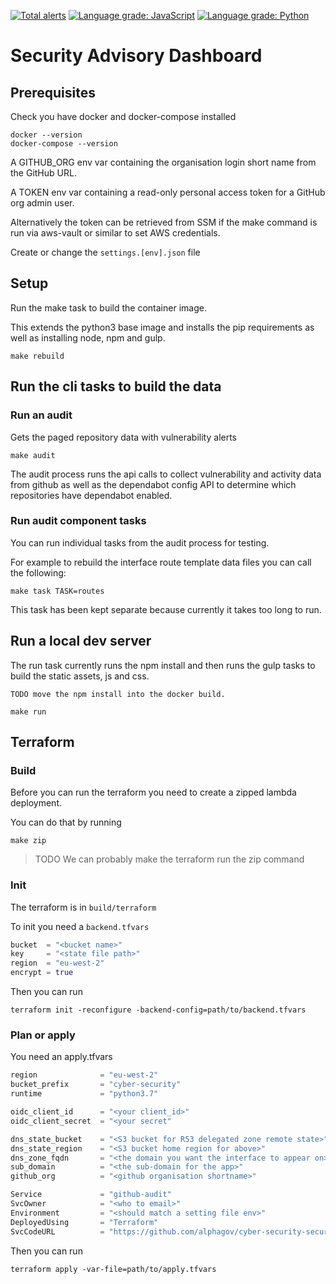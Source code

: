 [![Total alerts](https://img.shields.io/lgtm/alerts/g/alphagov/cyber-security-security-advisory-dashboard.svg?logo=lgtm&logoWidth=18)](https://lgtm.com/projects/g/alphagov/cyber-security-security-advisory-dashboard/alerts/) [![Language grade: JavaScript](https://img.shields.io/lgtm/grade/javascript/g/alphagov/cyber-security-security-advisory-dashboard.svg?logo=lgtm&logoWidth=18)](https://lgtm.com/projects/g/alphagov/cyber-security-security-advisory-dashboard/context:javascript) [![Language grade: Python](https://img.shields.io/lgtm/grade/python/g/alphagov/cyber-security-security-advisory-dashboard.svg?logo=lgtm&logoWidth=18)](https://lgtm.com/projects/g/alphagov/cyber-security-security-advisory-dashboard/context:python)

# Security Advisory Dashboard 

## Prerequisites 

Check you have docker and docker-compose installed 

```
docker --version 
docker-compose --version
```

A GITHUB_ORG env var containing the organisation login short name 
from the GitHub URL.

A TOKEN env var containing a read-only personal access token for a GitHub org 
admin user. 

Alternatively the token can be retrieved from SSM if the make command 
is run via aws-vault or similar to set AWS credentials.  

Create or change the `settings.[env].json` file 

## Setup 

Run the make task to build the container image. 

This extends the python3 base image and installs the pip requirements 
as well as installing node, npm and gulp. 
```container
make rebuild
```

## Run the cli tasks to build the data 

### Run an audit

Gets the paged repository data with vulnerability alerts  
```audit
make audit
```

The audit process runs the api calls to collect vulnerability and 
activity data from github as well as the dependabot config API to 
determine which repositories have dependabot enabled. 

### Run audit component tasks 

You can run individual tasks from the audit process for testing. 

For example to rebuild the interface route template data files you 
can call the following: 
```task
make task TASK=routes
```

This task has been kept separate because currently it takes too long 
to run. 

## Run a local dev server 

The run task currently runs the npm install and then runs the gulp tasks 
to build the static assets, js and css. 

    TODO move the npm install into the docker build. 
    
```run
make run
```

## Terraform 

### Build
Before you can run the terraform you need to create a zipped lambda 
deployment. 

You can do that by running 

```zip
make zip
```

> TODO We can probably make the terraform run the zip command 

### Init
The terraform is in `build/terraform`

To init you need a `backend.tfvars`
```backend.tfvars
bucket  = "<bucket name>"
key     = "<state file path>"
region  = "eu-west-2"
encrypt = true
```

Then you can run 
```init
terraform init -reconfigure -backend-config=path/to/backend.tfvars
```

### Plan or apply
You need an apply.tfvars 

```apply.tfvars
region              = "eu-west-2"
bucket_prefix       = "cyber-security"
runtime             = "python3.7"

oidc_client_id      = "<your client_id>"
oidc_client_secret  = "<your secret"

dns_state_bucket    = "<S3 bucket for R53 delegated zone remote state>"
dns_state_region    = "<S3 bucket home region for above>"
dns_zone_fqdn       = "<the domain you want the interface to appear on>"
sub_domain          = "<the sub-domain for the app>"
github_org          = "<github organisation shortname>"

Service             = "github-audit"
SvcOwner            = "<who to email>"
Environment         = "<should match a setting file env>"
DeployedUsing       = "Terraform"
SvcCodeURL          = "https://github.com/alphagov/cyber-security-security-advisory-dashboard"
```

Then you can run 

```apply
terraform apply -var-file=path/to/apply.tfvars
```
